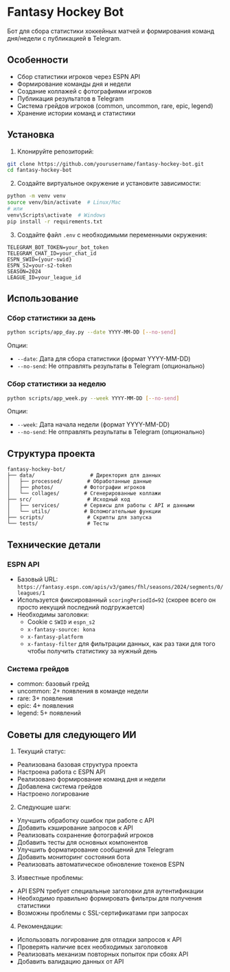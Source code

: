 # Fantasy Hockey Bot

Бот для сбора статистики хоккейных матчей и формирования команд дня/недели с публикацией в Telegram.

## Особенности

- Сбор статистики игроков через ESPN API
- Формирование команды дня и недели
- Создание коллажей с фотографиями игроков
- Публикация результатов в Telegram
- Система грейдов игроков (common, uncommon, rare, epic, legend)
- Хранение истории команд и статистики

## Установка

1. Клонируйте репозиторий:
```bash
git clone https://github.com/yourusername/fantasy-hockey-bot.git
cd fantasy-hockey-bot
```

2. Создайте виртуальное окружение и установите зависимости:
```bash
python -m venv venv
source venv/bin/activate  # Linux/Mac
# или
venv\Scripts\activate  # Windows
pip install -r requirements.txt
```

3. Создайте файл `.env` с необходимыми переменными окружения:
```
TELEGRAM_BOT_TOKEN=your_bot_token
TELEGRAM_CHAT_ID=your_chat_id
ESPN_SWID={your-swid}
ESPN_S2=your-s2-token
SEASON=2024
LEAGUE_ID=your_league_id
```

## Использование

### Сбор статистики за день

```bash
python scripts/app_day.py --date YYYY-MM-DD [--no-send]
```

Опции:
- `--date`: Дата для сбора статистики (формат YYYY-MM-DD)
- `--no-send`: Не отправлять результаты в Telegram (опционально)

### Сбор статистики за неделю

```bash
python scripts/app_week.py --week YYYY-MM-DD [--no-send]
```

Опции:
- `--week`: Дата начала недели (формат YYYY-MM-DD)
- `--no-send`: Не отправлять результаты в Telegram (опционально)

## Структура проекта

```
fantasy-hockey-bot/
├── data/                  # Директория для данных
│   ├── processed/        # Обработанные данные
│   ├── photos/          # Фотографии игроков
│   └── collages/        # Сгенерированные коллажи
├── src/                  # Исходный код
│   ├── services/        # Сервисы для работы с API и данными
│   └── utils/           # Вспомогательные функции
├── scripts/              # Скрипты для запуска
└── tests/                # Тесты
```

## Технические детали

### ESPN API

- Базовый URL: `https://fantasy.espn.com/apis/v3/games/fhl/seasons/2024/segments/0/leagues/1`
- Используется фиксированный `scoringPeriodId=92` (скорее всего он просто иекущий последний подгружается)
- Необходимы заголовки:
  - Cookie с `SWID` и `espn_s2`
  - `x-fantasy-source: kona`
  - `x-fantasy-platform`
  - `x-fantasy-filter` для фильтрации данных, как раз таки для того чтобы получить статистику за нужный день

### Система грейдов

- common: базовый грейд
- uncommon: 2+ появления в команде недели
- rare: 3+ появления
- epic: 4+ появления
- legend: 5+ появлений

## Советы для следующего ИИ

1. Текущий статус:
- Реализована базовая структура проекта
- Настроена работа с ESPN API
- Реализовано формирование команд дня и недели
- Добавлена система грейдов
- Настроено логирование

2. Следующие шаги:
- Улучшить обработку ошибок при работе с API
- Добавить кэширование запросов к API
- Реализовать сохранение фотографий игроков
- Добавить тесты для основных компонентов
- Улучшить форматирование сообщений для Telegram
- Добавить мониторинг состояния бота
- Реализовать автоматическое обновление токенов ESPN

3. Известные проблемы:
- API ESPN требует специальные заголовки для аутентификации
- Необходимо правильно формировать фильтры для получения статистики
- Возможны проблемы с SSL-сертификатами при запросах

4. Рекомендации:
- Использовать логирование для отладки запросов к API
- Проверять наличие всех необходимых заголовков
- Реализовать механизм повторных попыток при сбоях API
- Добавить валидацию данных от API
